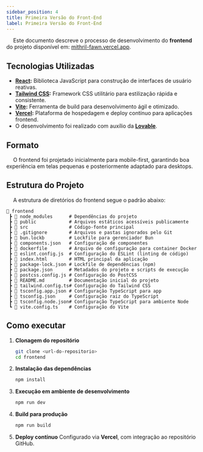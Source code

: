 ```yaml
---
sidebar_position: 4
title: Primeira Versão do Front-End
label: Primeira Versão do Front-End
---
```


&emsp; Este documento descreve o processo de desenvolvimento do **frontend** do projeto disponível em: [mithril-fawn.vercel.app](https://mithril-fawn.vercel.app/).

## Tecnologias Utilizadas

* **[React](https://react.dev/):** Biblioteca JavaScript para construção de interfaces de usuário reativas.
* **[Tailwind CSS](https://tailwindcss.com/):** Framework CSS utilitário para estilização rápida e consistente.
* **[Vite](https://vitejs.dev/):** Ferramenta de build para desenvolvimento ágil e otimizado.
* **[Vercel](https://vercel.com/):** Plataforma de hospedagem e deploy contínuo para aplicações frontend.
* O desenvolvimento foi realizado com auxílio da **[Lovable](https://lovable.dev/)**.

## Formato

&emsp; O frontend foi projetado inicialmente para mobile-first, garantindo boa experiência em telas pequenas e posteriormente adaptado para desktops.

## Estrutura do Projeto

&emsp; A estrutura de diretórios do frontend segue o padrão abaixo:

```
📂 frontend
 ┣ 📂 node_modules      # Dependências do projeto
 ┣ 📂 public            # Arquivos estáticos acessíveis publicamente
 ┣ 📂 src               # Código-fonte principal
 ┣ 📜 .gitignore        # Arquivos e pastas ignorados pelo Git
 ┣ 📜 bun.lockb         # Lockfile para gerenciador Bun
 ┣ 📜 components.json   # Configuração de componentes
 ┣ 📜 dockerfile        # Arquivo de configuração para container Docker
 ┣ 📜 eslint.config.js  # Configuração do ESLint (linting de código)
 ┣ 📜 index.html        # HTML principal da aplicação
 ┣ 📜 package-lock.json # Lockfile de dependências (npm)
 ┣ 📜 package.json      # Metadados do projeto e scripts de execução
 ┣ 📜 postcss.config.js # Configuração do PostCSS
 ┣ 📜 README.md         # Documentação inicial do projeto
 ┣ 📜 tailwind.config.ts# Configuração do Tailwind CSS
 ┣ 📜 tsconfig.app.json # Configuração TypeScript para app
 ┣ 📜 tsconfig.json     # Configuração raiz do TypeScript
 ┣ 📜 tsconfig.node.json# Configuração TypeScript para ambiente Node
 ┗ 📜 vite.config.ts    # Configuração do Vite
```

## Como executar

1. **Clonagem do repositório**

   ```bash
   git clone <url-do-repositorio>
   cd frontend
   ```

2. **Instalação das dependências**

   ```bash
   npm install
   ```

3. **Execução em ambiente de desenvolvimento**

   ```bash
   npm run dev
   ```

4. **Build para produção**

   ```bash
   npm run build
   ```

5. **Deploy contínuo**
   Configurado via **Vercel**, com integração ao repositório GitHub.

